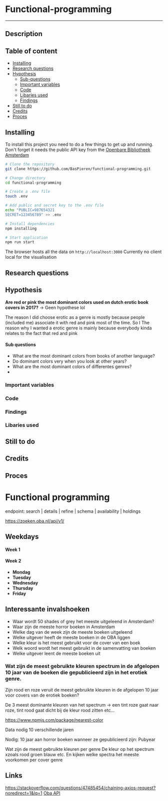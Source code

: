 # Functional-programming

---------

## Description

## Table of content

* [Installing](#installing)
* [Research questions](#research-questons)
* [Hypothesis](#hypothesis)
   * [Sub-questions](#sub-questions)
   * [Important variables](important-variables)
   * [Code](#code)
   * [Libaries used](#libaries-used)
   * [Findings](#findings)
* [Still to do](#still-to-do)
* [Credits](#credits)
* [Proces](#proces)

## Installing

To install this project you need to do a few things to get up and running. Don't forget it needs the public API key from the [Openbare Bibliotheek Amsterdam](https://www.oba.nl/)

```bash
# Clone the repository
git clone https://github.com/BasPieren/functional-programming.git

# Change directory
cd functional-programming

# Create a .env file
touch .env

# Add public and secret key to the .env file
echo "PUBLIC=987654321
SECRET=123456789" >> .env

# Install dependencies
npm installing

# Start application
npm run start

```

The browser hosts all the data on `http://localhost:3000`
Currently no client local for the visualisation

## Research questions

## Hypothesis

**Are red or pink the most dominant colors used on dutch erotic book covers in 2017?** -> Geen hypothese lol

The reason I did choose erotic as a genre is mostly because people (included me) associate it with red and pink most of the time. So I
The reason why I wanted a erotic genre is mainly because everybody kinda relates to the fact that red and pink

#### Sub questions

* What are the most dominant colors from books of another language?
* Do dominant colors very when you look at other years?
* What are the most dominant colors of differentes genres?
*

### Important variables

### Code

### Findings

### Libaries used


## Still to do


## Credits


## Proces










































# Functional programming

endpoint: search | details | refine | schema | availability | holdings

https://zoeken.oba.nl/api/v1/

## Weekdays
#### Week 1

#### Week 2
* **Mondag**
* **Tuesday**
* **Wednesday**
* **Thursday**
* **Friday**

## Interessante invalshoeken
* Waar wordt 50 shades of grey het meeste uitgeleend in Amsterdam?
* Waar zijn de meeste horror boeken in Amsterdam
* Welke dag van de week zijn de meeste boeken uitgeleend
* Welke uitgever heeft de meeste boeken in de OBA liggen
* Welke kleur is het meest gebruikt voor de cover van een boek
* Welk woord wordt het meest gebruikt in de samenvatting van boeken
* Welke uitgever leent de meeste boeken uit

### Wat zijn de meest gebruikte kleuren spectrum in de afgelopen 10 jaar van de boeken die gepublicieerd zijn in het erotiek genre.

Zijn rood en roze veruit de meest gebruikte kleuren in de afgelopen 10 jaar voor covers van de erotiek boeken?

De 3 meest dominante kleuren van het spectrum -> een tint roze gaat naar roze, tint rood gaat dicht bij de kleur rood zitten etc...

https://www.npmjs.com/package/nearest-color

Data nodig 10 verschillende jaren

Nodig: 10 jaar aan horror boeken wanneer ze gepublicieerd zijn:
Pubyear

Wat zijn de meest gebruikte kleuren per genre
De kleur op het spectrum xzoals rood groen blauw etc.
En kijken welke spectra het meeste voorkomen per cover genre


## Links
https://stackoverflow.com/questions/47485454/chaining-axios-request?noredirect=1&lq=1
[Oba API](https://zoeken.oba.nl/api/v1/)
